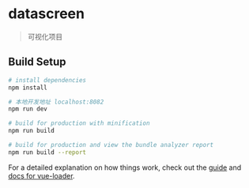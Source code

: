 # datascreen

> 可视化项目



## Build Setup

``` bash
# install dependencies
npm install

# 本地开发地址 localhost:8082
npm run dev

# build for production with minification
npm run build

# build for production and view the bundle analyzer report
npm run build --report
```

For a detailed explanation on how things work, check out the [guide](http://vuejs-templates.github.io/webpack/) and [docs for vue-loader](http://vuejs.github.io/vue-loader).
